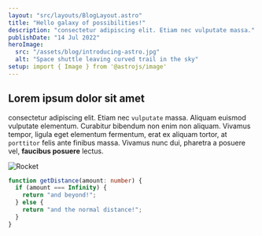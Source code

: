 ```yaml
---
layout: "src/layouts/BlogLayout.astro"
title: "Hello galaxy of possibilities!"
description: "consectetur adipiscing elit. Etiam nec vulputate massa."
publishDate: "14 Jul 2022"
heroImage:
  src: "/assets/blog/introducing-astro.jpg"
  alt: "Space shuttle leaving curved trail in the sky"
setup: import { Image } from '@astrojs/image'
---
```


## Lorem ipsum dolor sit amet

consectetur adipiscing elit. Etiam nec `vulputate` massa. Aliquam euismod vulputate elementum. Curabitur bibendum non enim non aliquam. Vivamus tempor, ligula eget elementum fermentum, erat ex aliquam tortor, at `porttitor` felis ante finibus massa. Vivamus nunc dui, pharetra a posuere vel, **faucibus posuere** lectus.

<Image src="https://images.unsplash.com/photo-1517976487492-5750f3195933?ixlib=rb-1.2.1&ixid=MnwxMjA3fDB8MHxwaG90by1wYWdlfHx8fGVufDB8fHx8&auto=format&fit=crop&w=1170&q=80" width={1024} aspectRatio="16:9" format="avif" alt="Rocket" title='Rocket' class='bg-gray-300 rounded' />

```typescript
function getDistance(amount: number) {
  if (amount === Infinity) {
    return "and beyond!";
  } else {
    return "and the normal distance!";
  }
}
```
